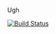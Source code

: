Ugh

[![Build Status](https://travis-ci.org/jamesbatson/BuddyInfo.svg?branch=master)](https://travis-ci.org/jamesbatson/BuddyInfo)
